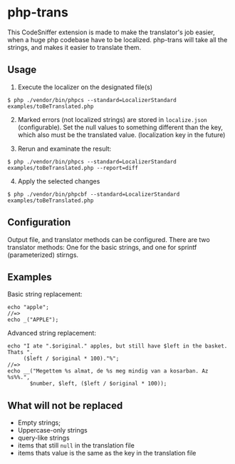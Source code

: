 php-trans
============

This CodeSniffer extension is made to make the translator's job easier, when a huge php codebase have to be localized.
php-trans will take all the strings, and makes it easier to translate them.



Usage
-----

1) Execute the localizer on the designated file(s)

```
$ php ./vendor/bin/phpcs --standard=LocalizerStandard examples/toBeTranslated.php
```

2) Marked errors (not localized strings) are stored in `localize.json` (configurable).
Set the null values to something different than the key, which also must be the translated value. (localization key in the future)

3) Rerun and examinate the result:

```
$ php ./vendor/bin/phpcs --standard=LocalizerStandard examples/toBeTranslated.php --report=diff
```

4) Apply the selected changes

```
$ php ./vendor/bin/phpcbf --standard=LocalizerStandard examples/toBeTranslated.php
```

Configuration
-------------

Output file, and translator methods can be configured.
There are two translator methods: One for the basic strings, and one for sprintf (parameterized) stirngs.

Examples
--------

Basic string replacement:
```
echo "apple";
//=> 
echo _("APPLE");
```

Advanced string replacement:
```
echo "I ate ".$original." apples, but still have $left in the basket. Thats ". 
     ($left / $original * 100)."%";
//=>
echo __("Megettem %s almat, de %s meg mindig van a kosarban. Az %s%%.", 
       $number, $left, ($left / $original * 100));
```


What will not be replaced
-------------------------

 * Empty strings; 
 * Uppercase-only strings
 * query-like strings
 * items that still `null` in the translation file
 * items thats value is the same as the key in the translation file
